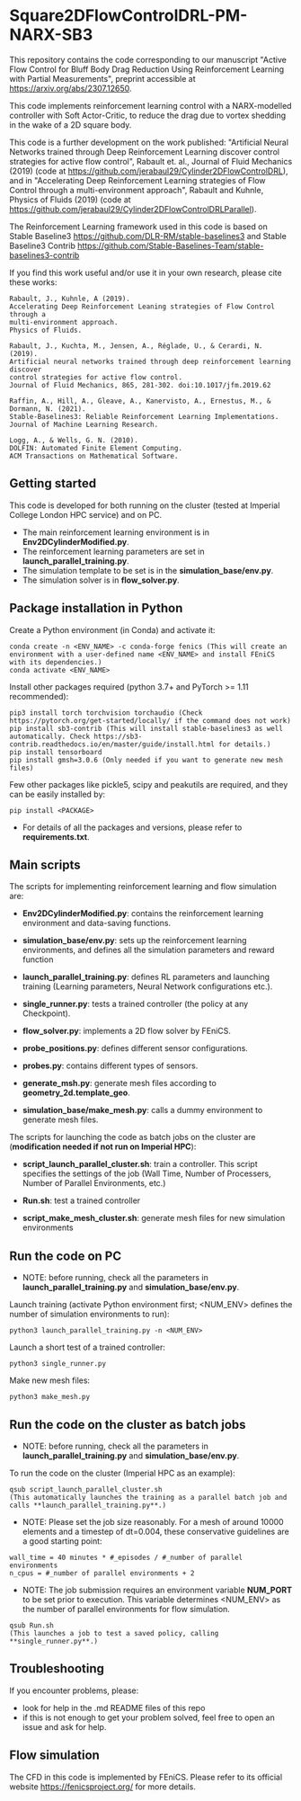 # Square2DFlowControlDRL-PM-NARX-SB3
This repository contains the code corresponding to our manuscript "Active Flow Control for Bluff Body Drag Reduction Using Reinforcement Learning with Partial Measurements", preprint accessible at https://arxiv.org/abs/2307.12650.

This code implements reinforcement learning control with a NARX-modelled controller with Soft Actor-Critic, to reduce the drag due to vortex shedding in the wake of a 2D square body.

This code is a further development on the work published:
 "Artificial Neural Networks trained through Deep Reinforcement Learning discover control strategies for active flow control", Rabault et. al., Journal of Fluid Mechanics (2019) (code at https://github.com/jerabaul29/Cylinder2DFlowControlDRL), 
and in "Accelerating Deep Reinforcement Learning strategies of Flow Control through a multi-environment approach", Rabault and Kuhnle, Physics of Fluids (2019) (code at https://github.com/jerabaul29/Cylinder2DFlowControlDRLParallel). 

The Reinforcement Learning framework used in this code is based on Stable Baseline3 https://github.com/DLR-RM/stable-baselines3 and Stable Baseline3 Contrib https://github.com/Stable-Baselines-Team/stable-baselines3-contrib

If you find this work useful and/or use it in your own research, please cite these works:

```
Rabault, J., Kuhnle, A (2019).
Accelerating Deep Reinforcement Leaning strategies of Flow Control through a
multi-environment approach.
Physics of Fluids.

Rabault, J., Kuchta, M., Jensen, A., Réglade, U., & Cerardi, N. (2019).
Artificial neural networks trained through deep reinforcement learning discover
control strategies for active flow control.
Journal of Fluid Mechanics, 865, 281-302. doi:10.1017/jfm.2019.62

Raffin, A., Hill, A., Gleave, A., Kanervisto, A., Ernestus, M., & Dormann, N. (2021).
Stable-Baselines3: Reliable Reinforcement Learning Implementations.
Journal of Machine Learning Research.

Logg, A., & Wells, G. N. (2010).
DOLFIN: Automated Finite Element Computing.
ACM Transactions on Mathematical Software.
```

## Getting started

This code is developed for both running on the cluster (tested at Imperial College London HPC service) and on PC.

- The main reinforcement learning environment is in **Env2DCylinderModified.py**.
- The reinforcement learning parameters are set in **launch_parallel_training.py**.
- The simulation template to be set is in the **simulation_base/env.py**.
- The simulation solver is in **flow_solver.py**.

## Package installation in Python

Create a Python environment (in Conda) and activate it:

```
conda create -n <ENV_NAME> -c conda-forge fenics (This will create an environment with a user-defined name <ENV_NAME> and install FEniCS with its dependencies.)
conda activate <ENV_NAME> 

```

Install other packages required (python 3.7+ and PyTorch >= 1.11 recommended):

```
pip3 install torch torchvision torchaudio (Check https://pytorch.org/get-started/locally/ if the command does not work)
pip install sb3-contrib (This will install stable-baselines3 as well automatically. Check https://sb3-contrib.readthedocs.io/en/master/guide/install.html for details.)
pip install tensorboard
pip install gmsh=3.0.6 (Only needed if you want to generate new mesh files)
```

Few other packages like pickle5, scipy and peakutils are required, and they can be easily installed by:

```
pip install <PACKAGE>
```

- For details of all the packages and versions, please refer to **requirements.txt**.


## Main scripts

The scripts for implementing reinforcement learning and flow simulation are:

- **Env2DCylinderModified.py**: contains the reinforcement learning environment and data-saving functions.

- **simulation_base/env.py**: sets up the reinforcement learning environments, and defines all the simulation parameters and reward function

- **launch_parallel_training.py**: defines RL parameters and launching training (Learning parameters, Neural Network configurations etc.).

- **single_runner.py**: tests a trained controller (the policy at any Checkpoint).

- **flow_solver.py**: implements a 2D flow solver by FEniCS.

- **probe_positions.py**: defines different sensor configurations.

- **probes.py**: contains different types of sensors.

- **generate_msh.py**: generate mesh files according to **geometry_2d.template_geo**.

- **simulation_base/make_mesh.py**: calls a dummy environment to generate mesh files.


The scripts for launching the code as batch jobs on the cluster are (**modification needed if not run on Imperial HPC**):

- **script_launch_parallel_cluster.sh**: train a controller. This script specifies the settings of the job (Wall Time, Number of Processers, Number of Parallel Environments, etc.)

- **Run.sh**: test a trained controller

- **script_make_mesh_cluster.sh**: generate mesh files for new simulation environments


## Run the code on PC

- NOTE: before running, check all the parameters in **launch_parallel_training.py** and **simulation_base/env.py**.

Launch training (activate Python environment first; <NUM_ENV> defines the number of simulation environments to run):

```
python3 launch_parallel_training.py -n <NUM_ENV>
```

Launch a short test of a trained controller:

```
python3 single_runner.py
```

Make new mesh files:

```
python3 make_mesh.py
```

## Run the code on the cluster as batch jobs

- NOTE: before running, check all the parameters in **launch_parallel_training.py** and **simulation_base/env.py**.

To run the code on the cluster (Imperial HPC as an example):

```
qsub script_launch_parallel_cluster.sh
(This automatically launches the training as a parallel batch job and calls **launch_parallel_training.py**.)
```

- NOTE: Please set the job size reasonably. For a mesh of around 10000 elements and a timestep of dt=0.004, these conservative guidelines are a good starting point:
```
wall_time = 40 minutes * #_episodes / #_number of parallel environments
n_cpus = #_number of parallel environments + 2
```

- NOTE: The job submission requires an environment variable **NUM_PORT** to be set prior to execution. This variable determines <NUM_ENV> as the number of parallel environments for flow simulation.

```
qsub Run.sh
(This launches a job to test a saved policy, calling **single_runner.py**.)
```


## Troubleshooting

If you encounter problems, please:

- look for help in the .md README files of this repo
- if this is not enough to get your problem solved, feel free to open an issue and ask for help.


## Flow simulation

The CFD in this code is implemented by FEniCS. Please refer to its official website https://fenicsproject.org/ for more details. 


